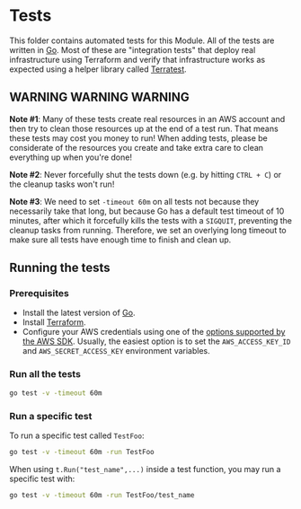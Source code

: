 # Tests

This folder contains automated tests for this Module. All of the tests are written in [Go](https://golang.org/).
Most of these are "integration tests" that deploy real infrastructure using Terraform and verify that infrastructure works as expected using a helper library called [Terratest](https://github.com/gruntwork-io/terratest).



## WARNING WARNING WARNING

**Note #1**: Many of these tests create real resources in an AWS account and then try to clean those resources up at the end of a test run. That means these tests may cost you money to run! When adding tests, please be considerate of the resources you create and take extra care to clean everything up when you're done!

**Note #2**: Never forcefully shut the tests down (e.g. by hitting `CTRL + C`) or the cleanup tasks won't run!

**Note #3**: We need to set `-timeout 60m` on all tests not because they necessarily take that long, but because Go has a default test timeout of 10 minutes, after which it forcefully kills the tests with a `SIGQUIT`, preventing the cleanup tasks from running. Therefore, we set an overlying long timeout to make sure all tests have enough time to finish and clean up.



## Running the tests

### Prerequisites

- Install the latest version of [Go](https://golang.org/).
- Install [Terraform](https://www.terraform.io/downloads.html).
- Configure your AWS credentials using one of the [options supported by the AWS SDK](http://docs.aws.amazon.com/sdk-for-java/v1/developer-guide/credentials.html). Usually, the easiest option is to set the `AWS_ACCESS_KEY_ID` and `AWS_SECRET_ACCESS_KEY` environment variables.


### Run all the tests

```bash
go test -v -timeout 60m
```


### Run a specific test

To run a specific test called `TestFoo`:

```bash
go test -v -timeout 60m -run TestFoo
```

When using `t.Run("test_name",...)` inside a test function, you may run a specific test with:
```bash
go test -v -timeout 60m -run TestFoo/test_name
```
